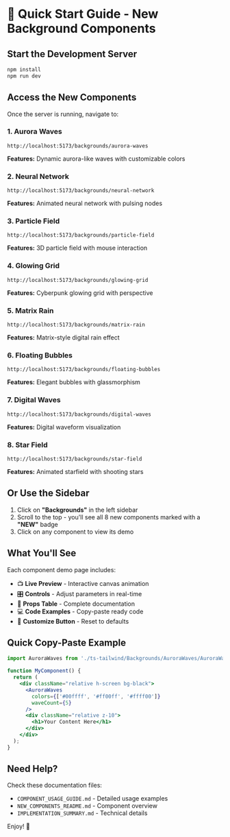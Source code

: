 # 🚀 Quick Start Guide - New Background Components

## Start the Development Server

```bash
npm install
npm run dev
```

## Access the New Components

Once the server is running, navigate to:

### 1. Aurora Waves
```
http://localhost:5173/backgrounds/aurora-waves
```
**Features:** Dynamic aurora-like waves with customizable colors

### 2. Neural Network
```
http://localhost:5173/backgrounds/neural-network
```
**Features:** Animated neural network with pulsing nodes

### 3. Particle Field
```
http://localhost:5173/backgrounds/particle-field
```
**Features:** 3D particle field with mouse interaction

### 4. Glowing Grid
```
http://localhost:5173/backgrounds/glowing-grid
```
**Features:** Cyberpunk glowing grid with perspective

### 5. Matrix Rain
```
http://localhost:5173/backgrounds/matrix-rain
```
**Features:** Matrix-style digital rain effect

### 6. Floating Bubbles
```
http://localhost:5173/backgrounds/floating-bubbles
```
**Features:** Elegant bubbles with glassmorphism

### 7. Digital Waves
```
http://localhost:5173/backgrounds/digital-waves
```
**Features:** Digital waveform visualization

### 8. Star Field
```
http://localhost:5173/backgrounds/star-field
```
**Features:** Animated starfield with shooting stars

## Or Use the Sidebar

1. Click on **"Backgrounds"** in the left sidebar
2. Scroll to the top - you'll see all 8 new components marked with a **"NEW"** badge
3. Click on any component to view its demo

## What You'll See

Each component demo page includes:
- 📺 **Live Preview** - Interactive canvas animation
- 🎛️ **Controls** - Adjust parameters in real-time
- 📖 **Props Table** - Complete documentation
- 💻 **Code Examples** - Copy-paste ready code
- 🔄 **Customize Button** - Reset to defaults

## Quick Copy-Paste Example

```jsx
import AuroraWaves from './ts-tailwind/Backgrounds/AuroraWaves/AuroraWaves';

function MyComponent() {
  return (
    <div className="relative h-screen bg-black">
      <AuroraWaves 
        colors={['#00ffff', '#ff00ff', '#ffff00']}
        waveCount={5}
      />
      <div className="relative z-10">
        <h1>Your Content Here</h1>
      </div>
    </div>
  );
}
```

## Need Help?

Check these documentation files:
- `COMPONENT_USAGE_GUIDE.md` - Detailed usage examples
- `NEW_COMPONENTS_README.md` - Component overview
- `IMPLEMENTATION_SUMMARY.md` - Technical details

Enjoy! 🎉
